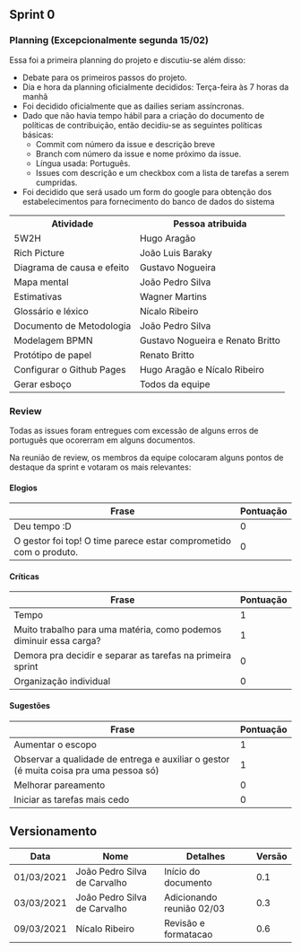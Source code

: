 ## Sprint 0
### Planning (Excepcionalmente segunda 15/02)

Essa foi a primeira planning do projeto e discutiu-se além disso:  

* Debate para os primeiros passos do projeto.  
* Dia e hora da planning oficialmente decididos: Terça-feira às 7 horas da manhã  
* Foi decidido oficialmente que as dailies seriam assíncronas.  
* Dado que não havia tempo hábil para a criação do documento de políticas de contribuição, então decidiu-se as seguintes políticas básicas:  
    * Commit com número da issue e descrição breve  
    * Branch com número da issue e nome próximo da issue.  
    * Língua usada: Português.  
    * Issues com descrição e um checkbox com a lista de tarefas a serem cumpridas.  
* Foi decidido que será usado um form do google para obtenção dos estabelecimentos para fornecimento do banco de dados do sistema  
  
<table>
    <tr>
        <th>Atividade</th>
        <th>Pessoa atribuida</th>
    </tr>
    <tr>
        <td>5W2H</td>
        <td>Hugo Aragão</td>
    </tr>
    <tr>
        <td>Rich Picture</td>
        <td>João Luis Baraky</td>
    </tr>
    <tr>
        <td>Diagrama de causa e efeito</td>
        <td>Gustavo Nogueira</td>
    </tr>
    <tr>
        <td>Mapa mental</td>
        <td>João Pedro Silva</td>
    </tr>
    <tr>
        <td>Estimativas</td>
        <td>Wagner Martins</td>
    </tr>
    <tr>
        <td>Glossário e léxico</td>
        <td>Nícalo Ribeiro</td>
    </tr>
    <tr>
        <td>Documento de Metodologia</td>
        <td>João Pedro Silva</td>
    </tr>
    <tr>
        <td>Modelagem BPMN</td>
        <td>Gustavo Nogueira e Renato Britto</td>
    </tr>
    <tr>
        <td>Protótipo de papel</td>
        <td>Renato Britto</td>
    </tr>
    <tr>
        <td>Configurar o Github Pages</td>
        <td>Hugo Aragão e Nícalo Ribeiro</td>
    </tr>   
    <tr>
        <td>Gerar esboço</td>
        <td>Todos da equipe</td>
    </tr>
</table>

### Review

Todas as issues foram entregues com excessão de alguns erros de português que ocorerram em alguns documentos.

Na reunião de review, os membros da equipe colocaram alguns pontos de destaque da sprint e votaram os mais relevantes:

#### Elogios

| Frase | Pontuação |
|-------|-----------|
| Deu tempo :D | 0 |
| O gestor foi top! O time parece estar comprometido com o produto. | 0 |

#### Críticas

| Frase | Pontuação |
|-------|-----------|
| Tempo | 1 |
| Muito trabalho para uma matéria, como podemos diminuir essa carga? | 1 |
| Demora pra decidir e separar as tarefas na primeira sprint | 0 |
| Organização individual | 0 |

#### Sugestões

| Frase | Pontuação |
|-------|-----------|
| Aumentar o escopo | 1 |
| Observar a qualidade de entrega e auxiliar o gestor (é muita coisa pra uma pessoa só) | 1 |
| Melhorar pareamento | 0 |
| Iniciar as tarefas mais cedo | 0 |


## Versionamento

| Data | Nome | Detalhes | Versão |
|-----|-------|---------|---------|
| 01/03/2021 | João Pedro Silva de Carvalho | Início do documento | 0.1 |
| 03/03/2021 | João Pedro Silva de Carvalho | Adicionando reunião 02/03 | 0.3 |
| 09/03/2021 | Nícalo Ribeiro | Revisão e formatacao | 0.6 |
